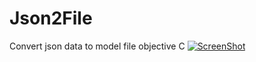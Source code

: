 Json2File
=========

Convert json data to model file objective C 
[![ScreenShot](http://i.gyazo.com/8cffabc00339303b1afd8b2e1c7e9d75.png)](https://www.youtube.com/watch?v=b4PjgoNSFZU)
